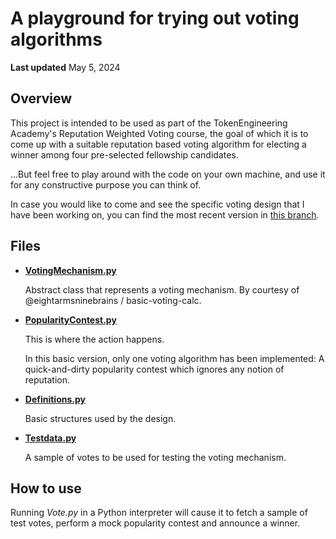 # A playground for trying out voting algorithms

**Last updated** May 5, 2024

## Overview

This project is intended to be used as part of the TokenEngineering Academy's Reputation Weighted Voting course, 
the goal of which it is to come up with a suitable reputation based voting algorithm for electing a winner among four pre-selected fellowship candidates.

...But feel free to play around with the code on your own machine, and use it for any constructive purpose you can think of. 

In case you would like to come and see the specific voting design that I have been working on, you can find the most recent version in [this branch](https://github.com/joanbp-dk/Repbased_voting_playground/tree/Jbp_algorithms).


## Files

* **[VotingMechanism.py](VotingMechanism.py)**

  Abstract class that represents a voting mechanism. 
  By courtesy of @eightarmsninebrains / basic-voting-calc.

* **[PopularityContest.py](PopularityContest.py)**

  This is where the action happens.

  In this basic version, only one voting algorithm has been implemented:
  A quick-and-dirty popularity contest which ignores any notion of reputation.

* **[Definitions.py](Definitions.py)**
  
  Basic structures used by the design.

* **[Testdata.py](Testdata.py)**

  A sample of votes to be used for testing the voting mechanism.


## How to use

Running *Vote.py* in a Python interpreter will cause it to fetch a sample of test votes, perform a mock popularity contest and announce a winner.
